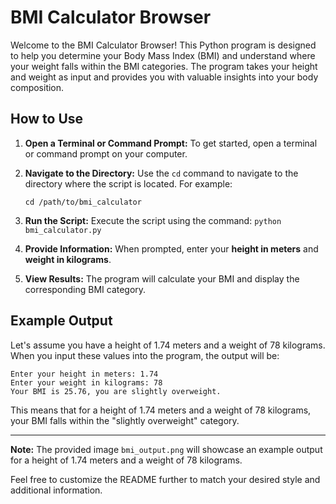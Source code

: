 # BMI Calculator Browser

Welcome to the BMI Calculator Browser! This Python program is designed to help you determine your Body Mass Index (BMI) and understand where your weight falls within the BMI categories. The program takes your height and weight as input and provides you with valuable insights into your body composition.

## How to Use

1. **Open a Terminal or Command Prompt:** To get started, open a terminal or command prompt on your computer.

2. **Navigate to the Directory:** Use the `cd` command to navigate to the directory where the script is located. For example:
   ```
   cd /path/to/bmi_calculator
   ```

3. **Run the Script:** Execute the script using the command: `python bmi_calculator.py`

4. **Provide Information:** When prompted, enter your **height in meters** and **weight in kilograms**.

5. **View Results:** The program will calculate your BMI and display the corresponding BMI category.


## Example Output

Let's assume you have a height of 1.74 meters and a weight of 78 kilograms. When you input these values into the program, the output will be:

```
Enter your height in meters: 1.74
Enter your weight in kilograms: 78
Your BMI is 25.76, you are slightly overweight.
```

This means that for a height of 1.74 meters and a weight of 78 kilograms, your BMI falls within the "slightly overweight" category.

---

**Note:** The provided image `bmi_output.png` will showcase an example output for a height of 1.74 meters and a weight of 78 kilograms.

Feel free to customize the README further to match your desired style and additional information.